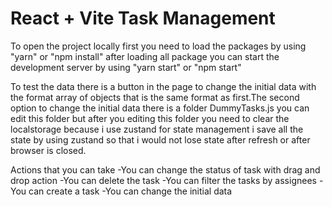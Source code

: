 # React + Vite Task Management

To open the project locally first you need to load the packages by using "yarn" or "npm install" after loading all package you can start the development server by using "yarn start" or "npm start"

To test the data there is a button in the page to change the initial data with the format array of objects that is the same format as first.The second option to change the initial data there is a folder DummyTasks.js you can edit this folder but after you editing this folder you need to clear the localstorage because i use zustand for state management i save all the state by using zustand so that i would not lose state after refresh or after browser is closed.

Actions that you can take
-You can change the status of task with drag and drop action
-You can delete the task
-You can filter the tasks by assignees
-You can create a task 
-You can change the initial data
